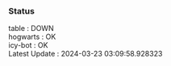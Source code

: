 ### Status


table : DOWN  
hogwarts : OK  
icy-bot : OK  
Latest Update : 2024-03-23 03:09:58.928323
